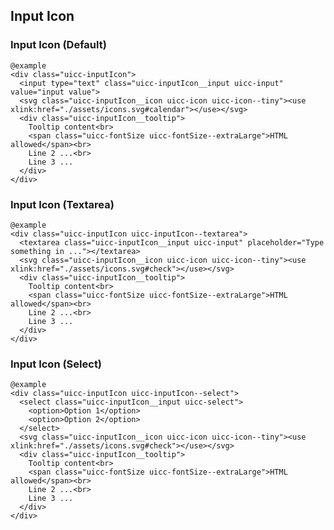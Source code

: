 ## Input Icon


### Input Icon (Default)

    @example
    <div class="uicc-inputIcon">
      <input type="text" class="uicc-inputIcon__input uicc-input" value="input value">
      <svg class="uicc-inputIcon__icon uicc-icon uicc-icon--tiny"><use xlink:href="./assets/icons.svg#calendar"></use></svg>
      <div class="uicc-inputIcon__tooltip">
        Tooltip content<br>
        <span class="uicc-fontSize uicc-fontSize--extraLarge">HTML allowed</span><br>
        Line 2 ...<br>
        Line 3 ...
      </div>
    </div>
    

### Input Icon (Textarea)
    
    @example
    <div class="uicc-inputIcon uicc-inputIcon--textarea">
      <textarea class="uicc-inputIcon__input uicc-input" placeholder="Type something in ..."></textarea>
      <svg class="uicc-inputIcon__icon uicc-icon uicc-icon--tiny"><use xlink:href="./assets/icons.svg#check"></use></svg>
      <div class="uicc-inputIcon__tooltip">
        Tooltip content<br>
        <span class="uicc-fontSize uicc-fontSize--extraLarge">HTML allowed</span><br>
        Line 2 ...<br>
        Line 3 ...
      </div>
    </div>

### Input Icon (Select)
    
    @example
    <div class="uicc-inputIcon uicc-inputIcon--select">
      <select class="uicc-inputIcon__input uicc-select">
        <option>Option 1</option>
        <option>Option 2</option>
      </select>
      <svg class="uicc-inputIcon__icon uicc-icon uicc-icon--tiny"><use xlink:href="./assets/icons.svg#check"></use></svg>
      <div class="uicc-inputIcon__tooltip">
        Tooltip content<br>
        <span class="uicc-fontSize uicc-fontSize--extraLarge">HTML allowed</span><br>
        Line 2 ...<br>
        Line 3 ...
      </div>
    </div>
